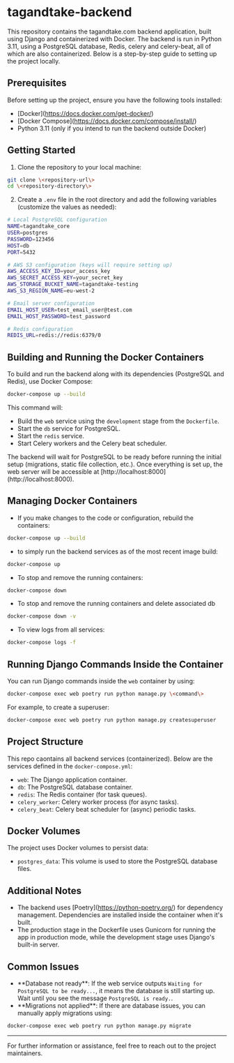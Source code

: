 # tagandtake-backend

This repository contains the tagandtake.com backend application, built using Django and containerized with Docker. The backend is run in Python 3.11, using a PostgreSQL database, Redis, celery and celery-beat, all of which are also containerized. Below is a step-by-step guide to setting up the project locally.

## Prerequisites

Before setting up the project, ensure you have the following tools installed:

- \[Docker\](https://docs.docker.com/get-docker/)
- \[Docker Compose\](https://docs.docker.com/compose/install/)
- Python 3.11 (only if you intend to run the backend outside Docker)

## Getting Started

1. Clone the repository to your local machine:

```bash
git clone \<repository-url\>
cd \<repository-directory\>
```

2. Create a `.env` file in the root directory and add the following variables (customize the values as needed):

```bash
# Local PostgreSQL configuration
NAME=tagandtake_core
USER=postgres
PASSWORD=123456
HOST=db
PORT=5432

# AWS S3 configuration (keys will require setting up)
AWS_ACCESS_KEY_ID=your_access_key
AWS_SECRET_ACCESS_KEY=your_secret_key
AWS_STORAGE_BUCKET_NAME=tagandtake-testing
AWS_S3_REGION_NAME=eu-west-2

# Email server configuration
EMAIL_HOST_USER=test_email_user@test.com
EMAIL_HOST_PASSWORD=test_password

# Redis configuration
REDIS_URL=redis://redis:6379/0
```

## Building and Running the Docker Containers

To build and run the backend along with its dependencies (PostgreSQL and Redis), use Docker Compose:

```bash
docker-compose up --build
```

This command will:

- Build the `web` service using the `development` stage from the `Dockerfile`.
- Start the `db` service for PostgreSQL.
- Start the `redis` service.
- Start Celery workers and the Celery beat scheduler.

The backend will wait for PostgreSQL to be ready before running the initial setup (migrations, static file collection, etc.). Once everything is set up, the web server will be accessible at \[http://localhost:8000\](http://localhost:8000).

## Managing Docker Containers

- If you make changes to the code or configuration, rebuild the containers:

```bash
docker-compose up --build
```

- to simply run the backend services as of the most recent image build:

```bash
docker-compose up
```

- To stop and remove the running containers:

```bash
docker-compose down
```

- To stop and remove the running containers and delete associated db

```bash
docker-compose down -v
```

- To view logs from all services:

```bash
docker-compose logs -f
```

## Running Django Commands Inside the Container

You can run Django commands inside the `web` container by using:

```bash
docker-compose exec web poetry run python manage.py \<command\>
```

For example, to create a superuser:

```bash
docker-compose exec web poetry run python manage.py createsuperuser
```

## Project Structure

This repo caontains all backend services (containerized). Below are the services defined in the `docker-compose.yml`:

- `web`: The Django application container.
- `db`: The PostgreSQL database container.
- `redis`: The Redis container (for task queues).
- `celery_worker`: Celery worker process (for async tasks).
- `celery_beat`: Celery beat scheduler for (async) periodic tasks.

## Docker Volumes

The project uses Docker volumes to persist data:

- `postgres_data`: This volume is used to store the PostgreSQL database files.

## Additional Notes

- The backend uses \[Poetry\](https://python-poetry.org/) for dependency management. Dependencies are installed inside the container when it's built.
- The production stage in the Dockerfile uses Gunicorn for running the app in production mode, while the development stage uses Django's built-in server.

## Common Issues

- \*\*Database not ready\*\*: If the web service outputs `Waiting for PostgreSQL to be ready...`, it means the database is still starting up. Wait until you see the message `PostgreSQL is ready.`.
- \*\*Migrations not applied\*\*: If there are database issues, you can manually apply migrations using:

```bash
docker-compose exec web poetry run python manage.py migrate
```

---

For further information or assistance, feel free to reach out to the project maintainers.
